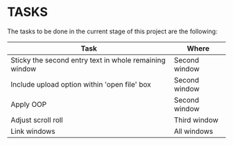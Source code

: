 # TASKS

The tasks to be done in the current stage of this project are the following:

Task | Where
------------ | -------------
Sticky the second entry text in whole remaining window | Second window
Include upload option within 'open file' box | Second window
Apply OOP | Second window
Adjust scroll roll | Third window
Link windows | All windows


